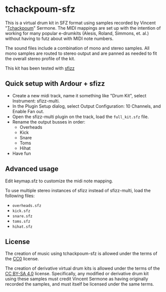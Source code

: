 # tchackpoum-sfz

This is a virtual drum kit in SFZ format using samples recorded by Vincent
"[Tchackpoum](http://tchackpoum.fr/)" Sermone. The MIDI mappings are set up
with the intention of working for many popular e-drumkits (Alesis, Roland,
Simmons, et. al.) without having to futz about with MIDI note numbers.

The sound files include a combination of mono and stereo samples. All mono
samples are routed to stereo output and are panned as needed to fit the
overall stereo profile of the kit.

This kit has been tested with [sfizz](https://sfz.tools/sfizz/)

## Quick setup with Ardour + sfizz

* Create a new midi track, name it something like "Drum Kit", select
  Instrument: sfizz-multi.
* In the Plugin Setup dialog, select Output Configuration: 10 Channels, and
  Enable Fan out.
* Open the sfizz-multi plugin on the track, load the `full_kit.sfz` file.
* Rename the output busses in order:
    * Overheads
    * Kick
    * Snare
    * Toms
    * Hihat
* Have fun

## Advanced usage

Edit keymap.sfz to customize the midi note mapping.

To use multiple stereo instances of sfizz instead of sfizz-multi, load the
following files:
* `overheads.sfz`
* `kick.sfz`
* `snare.sfz`
* `toms.sfz`
* `hihat.sfz`

## License

The creation of music using tchackpoum-sfz is allowed under the terms of the
[CC0](https://creativecommons.org/publicdomain/zero/1.0/) license.

The creation of derivative virtual drum kits is allowed under the terms of the
[CC BY-SA 4.0](https://creativecommons.org/licenses/by-sa/4.0/) license.
Specifically, any modified or derivative drum kit using these samples must
credit Vincent Sermone as having originally recorded the samples, and must
itself be licensed under the same terms.
